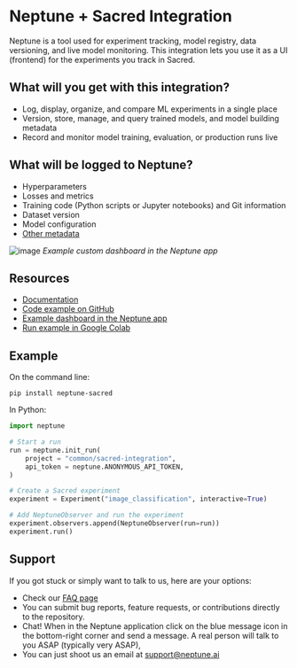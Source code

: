# Neptune + Sacred Integration

Neptune is a tool used for experiment tracking, model registry, data versioning, and live model monitoring. This integration lets you use it as a UI (frontend) for the experiments you track in Sacred.

## What will you get with this integration?

* Log, display, organize, and compare ML experiments in a single place
* Version, store, manage, and query trained models, and model building metadata
* Record and monitor model training, evaluation, or production runs live

## What will be logged to Neptune?

* Hyperparameters
* Losses and metrics
* Training code (Python scripts or Jupyter notebooks) and Git information
* Dataset version
* Model configuration
* [Other metadata](https://docs.neptune.ai/logging/what_you_can_log)

![image](https://user-images.githubusercontent.com/97611089/160633857-48aa87ac-fcab-4225-8172-05aba159feaf.png)
*Example custom dashboard in the Neptune app*

## Resources

* [Documentation](https://docs.neptune.ai/integrations/sacred)
* [Code example on GitHub](https://github.com/neptune-ai/examples/tree/main/integrations-and-supported-tools/sacred/scripts)
* [Example dashboard in the Neptune app](https://app.neptune.ai/o/common/org/sacred-integration/e/SAC-1341/dashboard/Sacred-Dashboard-6741ab33-825c-4b25-8ebb-bb95c11ca3f4)
* [Run example in Google Colab](https://colab.research.google.com/github/neptune-ai/examples/blob/main/integrations-and-supported-tools/sacred/notebooks/Neptune_Sacred.ipynb)

## Example

On the command line:

```
pip install neptune-sacred
```

In Python:

```python
import neptune

# Start a run
run = neptune.init_run(
    project = "common/sacred-integration",
    api_token = neptune.ANONYMOUS_API_TOKEN,
)

# Create a Sacred experiment
experiment = Experiment("image_classification", interactive=True)

# Add NeptuneObserver and run the experiment
experiment.observers.append(NeptuneObserver(run=run))
experiment.run()
```

## Support

If you got stuck or simply want to talk to us, here are your options:

* Check our [FAQ page](https://docs.neptune.ai/getting_help)
* You can submit bug reports, feature requests, or contributions directly to the repository.
* Chat! When in the Neptune application click on the blue message icon in the bottom-right corner and send a message. A real person will talk to you ASAP (typically very ASAP),
* You can just shoot us an email at support@neptune.ai
